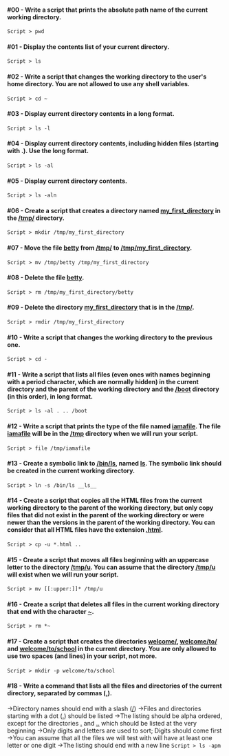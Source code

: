 #### #00 - Write a script that prints the absolute path name of the current working directory.
`Script > pwd`

#### #01 - Display the contents list of your current directory.
`Script > ls`

#### #02 - Write a script that changes the working directory to the user's home directory. You are not allowed to use any shell variables.
`Script > cd ~`

#### #03 - Display current directory contents in a long format.
`Script > ls -l`

#### #04 - Display current directory contents, including hidden files (starting with .). Use the long format.
`Script > ls -al`

#### #05 - Display current directory contents.
`Script > ls -aln`

#### #06 - Create a script that creates a directory named [my_first_directory]() in the [/tmp/]() directory.
`Script > mkdir /tmp/my_first_directory`

#### #07 - Move the file [betty]() from [/tmp/]() to [/tmp/my_first_directory]().
`Script > mv /tmp/betty /tmp/my_first_directory`

#### #08 - Delete the file [betty]().
`Script > rm /tmp/my_first_directory/betty`

#### #09 - Delete the directory [my_first_directory]() that is in the [/tmp/]().
`Script > rmdir /tmp/my_first_directory`

#### #10 - Write a script that changes the working directory to the previous one.
`Script > cd -`

#### #11 - Write a script that lists all files (even ones with names beginning with a period character, which are normally hidden) in the current directory and the parent of the working directory and the [/boot]() directory (in this order), in long format.
`Script > ls -al . .. /boot`

#### #12 - Write a script that prints the type of the file named [iamafile](). The file [iamafile]() will be in the [/tmp]() directory when we will run your script.
`Script > file /tmp/iamafile`

#### #13 - Create a symbolic link to [/bin/ls](), named [__ls__](). The symbolic link should be created in the current working directory.
`Script > ln -s /bin/ls __ls__`

#### #14 - Create a script that copies all the HTML files from the current working directory to the parent of the working directory, but only copy files that did not exist in the parent of the working directory or were newer than the versions in the parent of the working directory. You can consider that all HTML files have the extension [.html]().
`Script > cp -u *.html ..`

#### #15 - Create a script that moves all files beginning with an uppercase letter to the directory [/tmp/u](). You can assume that the directory [/tmp/u]() will exist when we will run your script.
`Script > mv [[:upper:]]* /tmp/u`

#### #16 - Create a script that deletes all files in the current working directory that end with the character [~]().
`Script > rm *~`

#### #17 - Create a script that creates the directories [welcome/](), [welcome/to/]() and [welcome/to/school]() in the current directory. You are only allowed to use two spaces (and lines) in your script, not more.
`Script > mkdir -p welcome/to/school`

#### #18 - Write a command that lists all the files and directories of the current directory, separated by commas ([,]()).
->Directory names should end with a slash ([/]())
->Files and directories starting with a dot ([.]()) should be listed
->The listing should be alpha ordered, except for the directories [.]() and [..]() which should be listed at the very beginning
->Only digits and letters are used to sort; Digits should come first
->You can assume that all the files we will test with will have at least one letter or one digit
->The listing should end with a new line
`Script > ls -apm`
